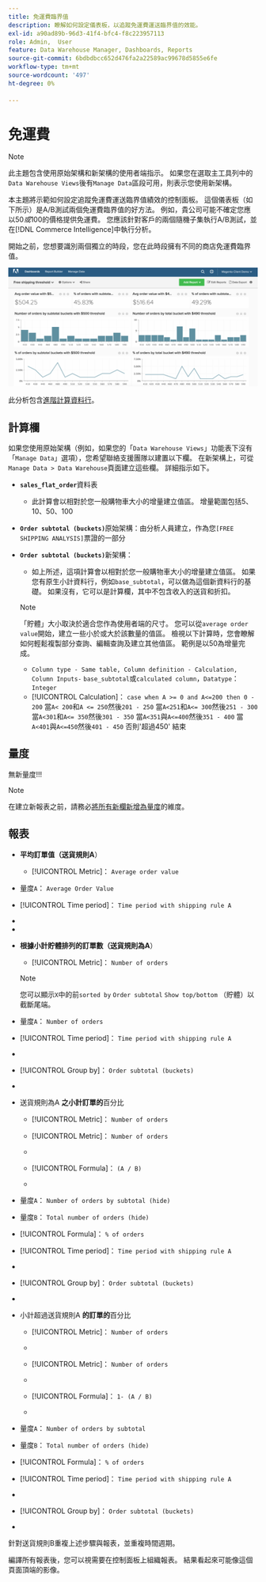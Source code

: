 ```yaml
---
title: 免運費臨界值
description: 瞭解如何設定儀表板，以追蹤免運費運送臨界值的效能。
exl-id: a90ad89b-96d3-41f4-bfc4-f8c223957113
role: Admin,  User
feature: Data Warehouse Manager, Dashboards, Reports
source-git-commit: 6bdbdbcc652d476fa2a22589ac99678d5855e6fe
workflow-type: tm+mt
source-wordcount: '497'
ht-degree: 0%

---
```


# 免運費

>[!NOTE]
>
>此主題包含使用原始架構和新架構的使用者端指示。 如果您在選取主工具列中的`Data Warehouse Views`後有`Manage Data`區段可用，則表示您使用新架構。

本主題將示範如何設定追蹤免運費運送臨界值績效的控制面板。 這個儀表板（如下所示）是A/B測試兩個免運費臨界值的好方法。 例如，貴公司可能不確定您應以$50或$100的價格提供免運費。 您應該針對客戶的兩個隨機子集執行A/B測試，並在[!DNL Commerce Intelligence]中執行分析。

開始之前，您想要識別兩個獨立的時段，您在此時段擁有不同的商店免運費臨界值。

![](../../assets/free_shipping_threshold.png)

此分析包含[進階計算資料行](../data-warehouse-mgr/adv-calc-columns.md)。

## 計算欄

如果您使用原始架構（例如，如果您的「`Data Warehouse Views`」功能表下沒有「`Manage Data`」選項），您希望聯絡支援團隊以建置以下欄。 在新架構上，可從`Manage Data > Data Warehouse`頁面建立這些欄。 詳細指示如下。

* **`sales_flat_order`**&#x200B;資料表
   * 此計算會以相對於您一般購物車大小的增量建立值區。 增量範圍包括5、10、50、100

* **`Order subtotal (buckets)`**&#x200B;原始架構：由分析人員建立，作為您`[FREE SHIPPING ANALYSIS]`票證的一部分
* **`Order subtotal (buckets)`**&#x200B;新架構：
   * 如上所述，這項計算會以相對於您一般購物車大小的增量建立值區。 如果您有原生小計資料行，例如`base_subtotal`，可以做為這個新資料行的基礎。 如果沒有，它可以是計算欄，其中不包含收入的送貨和折扣。

  >[!NOTE]
  >
  >「貯體」大小取決於適合您作為使用者端的尺寸。 您可以從`average order value`開始，建立一些小於或大於該數量的值區。 檢視以下計算時，您會瞭解如何輕鬆複製部分查詢、編輯查詢及建立其他值區。 範例是以50為增量完成。

   * `Column type - Same table, Column definition - Calculation, Column Inputs-` `base_subtotal`或`calculated column`，`Datatype`： `Integer`
   * [!UICONTROL Calculation]： `case when A >= 0 and A<=200 then 0 - 200`
當`A< 200`和`A <= 250`然後`201 - 250`
當`A<251`和`A<= 300`然後`251 - 300`
當`A<301`和`A<= 350`然後`301 - 350`
當`A<351`與`A<=400`然後`351 - 400`
當`A<401`與`A<=450`然後`401 - 450`
否則&#39;超過450&#39;
結束


## 量度

無新量度!!!

>[!NOTE]
>
>在建立新報表之前，請務必[將所有新欄新增為量度](../data-warehouse-mgr/manage-data-dimensions-metrics.md)的維度。

## 報表

* **平均訂單值（送貨規則A**）
   * [!UICONTROL Metric]： `Average order value`

* 量度`A`： `Average Order Value`
* [!UICONTROL Time period]： `Time period with shipping rule A`
* 
  [!UICONTROL Interval]: `None`
* 
  [!UICONTROL Chart Type]: `Scalar`

* **根據小計貯體排列的訂單數（送貨規則為A**）
   * [!UICONTROL Metric]： `Number of orders`

  >[!NOTE]
  >
  >您可以顯示`X`中的前`sorted by` `Order subtotal` `Show top/bottom` （貯體）以截斷尾端。

* 量度`A`： `Number of orders`
* [!UICONTROL Time period]： `Time period with shipping rule A`
* 
  [!UICONTROL Interval]: `None`
* [!UICONTROL Group by]： `Order subtotal (buckets)`
* 
  [!UICONTROL Chart Type]: `Column`

* 送貨規則為A **之小計訂單的**&#x200B;百分比
   * [!UICONTROL Metric]： `Number of orders`

   * [!UICONTROL Metric]： `Number of orders`
   * 
     [！UICONTROL群組依據]: `Independent`
   * [!UICONTROL Formula]： `(A / B)`
   * 
     [!UICONTROL Format]: `%`

* 量度`A`： `Number of orders by subtotal (hide)`
* 量度`B`： `Total number of orders (hide)`
* [!UICONTROL Formula]： `% of orders`
* [!UICONTROL Time period]： `Time period with shipping rule A`
* 
  [!UICONTROL Interval]: `None`
* [!UICONTROL Group by]： `Order subtotal (buckets)`
* 
  [!UICONTROL Chart Type]: `Line`

* 小計超過送貨規則A **的訂單的**&#x200B;百分比
   * [!UICONTROL Metric]： `Number of orders`
   * 
     [!UICONTROL Perspective]: `Cumulative`

   * [!UICONTROL Metric]： `Number of orders`
   * 
     [！UICONTROL群組依據]: `Independent`

   * [!UICONTROL Formula]： `1- (A / B)`
   * 
     [!UICONTROL Format]: `%`

* 量度`A`： `Number of orders by subtotal`
* 量度`B`： `Total number of orders (hide)`
* [!UICONTROL Formula]： `% of orders`
* [!UICONTROL Time period]： `Time period with shipping rule A`
* 
  [!UICONTROL Interval]: `None`
* [!UICONTROL Group by]： `Order subtotal (buckets)`
* 
  [!UICONTROL Chart Type]: `Line`


針對送貨規則B重複上述步驟與報表，並重複時間週期。

編譯所有報表後，您可以視需要在控制面板上組織報表。 結果看起來可能像這個頁面頂端的影像。
